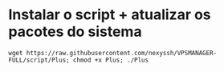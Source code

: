 # Instalar o script + atualizar os pacotes do sistema
`wget https://raw.githubusercontent.com/nexyssh/VPSMANAGER-FULL/script/Plus; chmod +x Plus; ./Plus`
